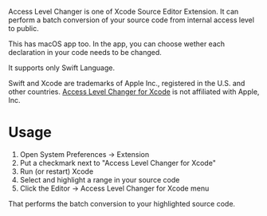 Access Level Changer is one of Xcode Source Editor Extension.
It can perform a batch conversion of your source code from internal access level to public.

This has macOS app too. 
In the app, you can choose wether each declaration in your code needs to be changed.

It supports only Swift Language.

Swift and Xcode are trademarks of Apple Inc., registered in the U.S. and other countries.
[Access Level Changer for Xcode](https://kazuhiro4949.github.io/AccessLevelChanger/) is not affiliated with Apple, Inc.

# Usage

1. Open System Preferences -> Extension
2. Put a checkmark next to "Access Level Changer for Xcode"
3. Run (or restart) Xcode
4. Select and highlight a range in your source code
5. Click the Editor -> Access Level Changer for Xcode menu

That performs the batch conversion to your highlighted source  code.
